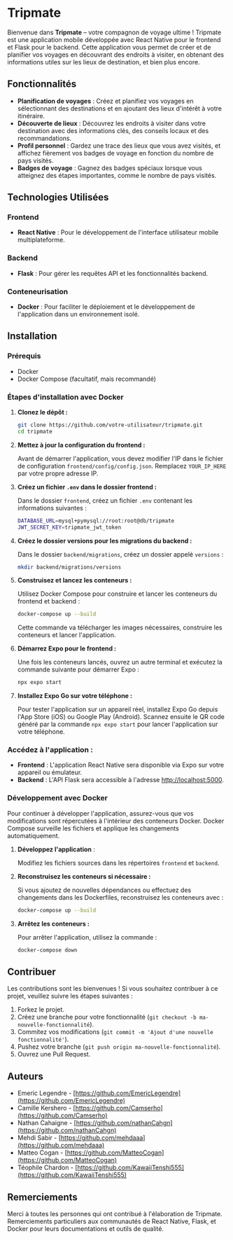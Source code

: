 # Tripmate

Bienvenue dans **Tripmate** – votre compagnon de voyage ultime ! Tripmate est une application mobile développée avec React Native pour le frontend et Flask pour le backend. Cette application vous permet de créer et de planifier vos voyages en découvrant des endroits à visiter, en obtenant des informations utiles sur les lieux de destination, et bien plus encore.

## Fonctionnalités

- **Planification de voyages** : Créez et planifiez vos voyages en sélectionnant des destinations et en ajoutant des lieux d'intérêt à votre itinéraire.
- **Découverte de lieux** : Découvrez les endroits à visiter dans votre destination avec des informations clés, des conseils locaux et des recommandations.
- **Profil personnel** : Gardez une trace des lieux que vous avez visités, et affichez fièrement vos badges de voyage en fonction du nombre de pays visités.
- **Badges de voyage** : Gagnez des badges spéciaux lorsque vous atteignez des étapes importantes, comme le nombre de pays visités.

## Technologies Utilisées

### Frontend

- **React Native** : Pour le développement de l'interface utilisateur mobile multiplateforme.

### Backend

- **Flask** : Pour gérer les requêtes API et les fonctionnalités backend.

### Conteneurisation

- **Docker** : Pour faciliter le déploiement et le développement de l'application dans un environnement isolé.

## Installation

### Prérequis

- Docker
- Docker Compose (facultatif, mais recommandé)

### Étapes d'installation avec Docker

1. **Clonez le dépôt :**

    ```bash
    git clone https://github.com/votre-utilisateur/tripmate.git
    cd tripmate
    ```

2. **Mettez à jour la configuration du frontend :**

   Avant de démarrer l'application, vous devez modifier l'IP dans le fichier de configuration `frontend/config/config.json`. Remplacez `YOUR_IP_HERE` par votre propre adresse IP.

3. **Créez un fichier `.env` dans le dossier frontend :**

   Dans le dossier `frontend`, créez un fichier `.env` contenant les informations suivantes :

    ```bash
    DATABASE_URL=mysql+pymysql://root:root@db/tripmate
    JWT_SECRET_KEY=tripmate_jwt_token
    ```

4. **Créez le dossier versions pour les migrations du backend :**

   Dans le dossier `backend/migrations`, créez un dossier appelé `versions` :

    ```bash
    mkdir backend/migrations/versions
    ```

5. **Construisez et lancez les conteneurs :**

   Utilisez Docker Compose pour construire et lancer les conteneurs du frontend et backend :

    ```bash
    docker-compose up --build
    ```

   Cette commande va télécharger les images nécessaires, construire les conteneurs et lancer l'application.

6. **Démarrez Expo pour le frontend :**

   Une fois les conteneurs lancés, ouvrez un autre terminal et exécutez la commande suivante pour démarrer Expo :

    ```bash
    npx expo start
    ```

7. **Installez Expo Go sur votre téléphone :**

   Pour tester l'application sur un appareil réel, installez Expo Go depuis l'App Store (iOS) ou Google Play (Android). Scannez ensuite le QR code généré par la commande `npx expo start` pour lancer l'application sur votre téléphone.

### Accédez à l'application :

- **Frontend** : L'application React Native sera disponible via Expo sur votre appareil ou émulateur.
- **Backend** : L'API Flask sera accessible à l'adresse [http://localhost:5000](http://localhost:5000).

### Développement avec Docker

Pour continuer à développer l'application, assurez-vous que vos modifications sont répercutées à l'intérieur des conteneurs Docker. Docker Compose surveille les fichiers et applique les changements automatiquement.

1. **Développez l'application** :

   Modifiez les fichiers sources dans les répertoires `frontend` et `backend`.

2. **Reconstruisez les conteneurs si nécessaire :**

   Si vous ajoutez de nouvelles dépendances ou effectuez des changements dans les Dockerfiles, reconstruisez les conteneurs avec :

    ```bash
    docker-compose up --build
    ```

3. **Arrêtez les conteneurs :**

   Pour arrêter l'application, utilisez la commande :

    ```bash
    docker-compose down
    ```

## Contribuer

Les contributions sont les bienvenues ! Si vous souhaitez contribuer à ce projet, veuillez suivre les étapes suivantes :

1. Forkez le projet.
2. Créez une branche pour votre fonctionnalité (`git checkout -b ma-nouvelle-fonctionnalité`).
3. Commitez vos modifications (`git commit -m 'Ajout d'une nouvelle fonctionnalité'`).
4. Pushez votre branche (`git push origin ma-nouvelle-fonctionnalité`).
5. Ouvrez une Pull Request.

## Auteurs

- Emeric Legendre - [https://github.com/EmericLegendre](https://github.com/EmericLegendre)
- Camille Kershero - [https://github.com/Camserho](https://github.com/Camserho)
- Nathan Cahaigne - [https://github.com/nathanCahgn](https://github.com/nathanCahgn)
- Mehdi Sabir - [https://github.com/mehdaaa](https://github.com/mehdaaa)
- Matteo Cogan - [https://github.com/MatteoCogan](https://github.com/MatteoCogan)
- Téophile Chardon - [https://github.com/KawaiiTenshi555](https://github.com/KawaiiTenshi555)

## Remerciements

Merci à toutes les personnes qui ont contribué à l'élaboration de Tripmate.  
Remerciements particuliers aux communautés de React Native, Flask, et Docker pour leurs documentations et outils de qualité.
